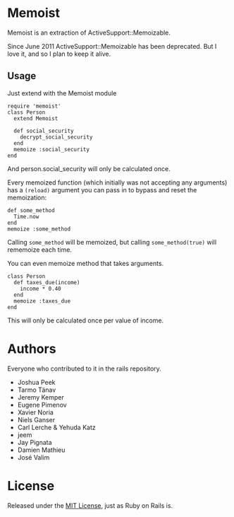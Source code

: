Memoist
=============

Memoist is an extraction of ActiveSupport::Memoizable.

Since June 2011 ActiveSupport::Memoizable has been deprecated.
But I love it,
and so I plan to keep it alive.

Usage
-----

Just extend with the Memoist module

    require 'memoist'
    class Person
      extend Memoist
      
      def social_security
        decrypt_social_security
      end
      memoize :social_security
    end

And person.social_security will only be calculated once.

Every memoized function (which initially was not accepting any arguments) has a ```(reload)``` 
argument you can pass in to bypass and reset the memoization:

    def some_method
      Time.now
    end
    memoize :some_method

Calling ```some_method``` will be memoized, but calling ```some_method(true)``` will rememoize each time.

You can even memoize method that takes arguments.


    class Person
      def taxes_due(income)
        income * 0.40
      end
      memoize :taxes_due
    end

This will only be calculated once per value of income.

Authors
===========

Everyone who contributed to it in the rails repository.

* Joshua Peek
* Tarmo Tänav
* Jeremy Kemper
* Eugene Pimenov
* Xavier Noria
* Niels Ganser
* Carl Lerche & Yehuda Katz
* jeem
* Jay Pignata
* Damien Mathieu
* José Valim

License
=======

Released under the [MIT License](http://www.opensource.org/licenses/MIT), just as Ruby on Rails is.
